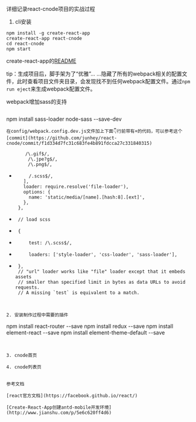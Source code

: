详细记录react-cnode项目的实战过程

1. cli安装
```
npm install -g create-react-app
create-react-app react-cnode
cd react-cnode
npm start
```
create-react-app的[README](https://github.com/facebookincubator/create-react-app/blob/master/packages/react-scripts/template/README.md)

tip：生成项目后，脚手架为了“优雅”... ...隐藏了所有的webpack相关的配置文件，此时查看项目文件夹目录，会发现找不到任何webpack配置文件。通过```npm run eject```来生成webpack配置文件。

webpack增加sass的支持
>```
npm install sass-loader node-sass --save-dev
```
在config/webpack.config.dev.js文件加上下面👇行前带有+的代码，可以参考这个[commit](https://github.com/junhey/react-cnode/commit/f1d334d7fc31c683fe4b891fdcca27c331840315)
```
           /\.gif$/,
            /\.jpe?g$/,
            /\.png$/,
 +          /.scss$/,
          ],
          loader: require.resolve('file-loader'),
          options: {
            name: 'static/media/[name].[hash:8].[ext]',
          },
        },
 +      // load scss
 +      {
 +          test: /\.scss$/,
 +          loaders: ['style-loader', 'css-loader', 'sass-loader'],
 +      },
        // "url" loader works like "file" loader except that it embeds assets
        // smaller than specified limit in bytes as data URLs to avoid requests.
        // A missing `test` is equivalent to a match.
```


2. 安装制作过程中需要的插件
```
npm install react-router --save 
npm install redux --save
npm install element-react --save
npm install element-theme-default --save
```


3. cnode首页

4. cnode列表页


参考文档

[react官方文档](https://facebook.github.io/react/)

[Create-React-App创建antd-mobile开发环境](http://www.jianshu.com/p/5e6c620ff4d6)